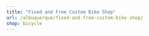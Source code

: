 ```yaml
---
title: "Fixed and Free Custom Bike Shop"
url: /albuquerque/fixed-and-free-custom-bike-shop/
shop: bicycle
---
```

